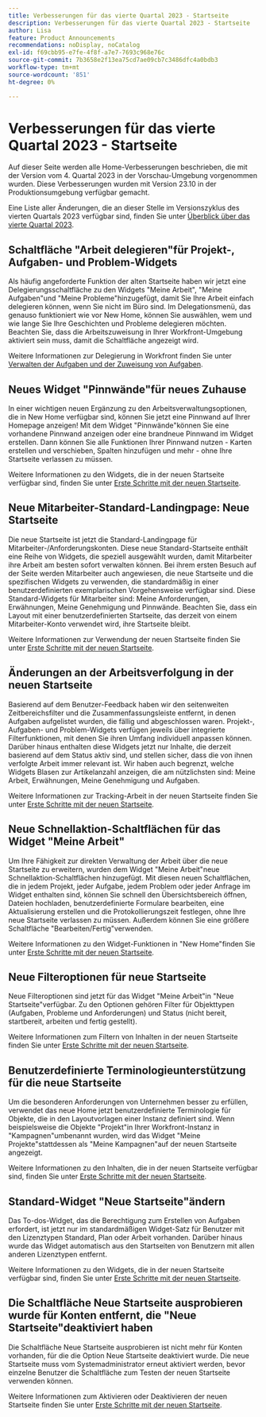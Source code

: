 ```yaml
---
title: Verbesserungen für das vierte Quartal 2023 - Startseite
description: Verbesserungen für das vierte Quartal 2023 - Startseite
author: Lisa
feature: Product Announcements
recommendations: noDisplay, noCatalog
exl-id: f69cbb95-e7fe-4f8f-a7e7-7693c968e76c
source-git-commit: 7b3658e2f13ea75cd7ae09cb7c3486dfc4a0bdb3
workflow-type: tm+mt
source-wordcount: '851'
ht-degree: 0%

---
```


# Verbesserungen für das vierte Quartal 2023 - Startseite

Auf dieser Seite werden alle Home-Verbesserungen beschrieben, die mit der Version vom 4. Quartal 2023 in der Vorschau-Umgebung vorgenommen wurden. Diese Verbesserungen wurden mit Version 23.10 in der Produktionsumgebung verfügbar gemacht.

Eine Liste aller Änderungen, die an dieser Stelle im Versionszyklus des vierten Quartals 2023 verfügbar sind, finden Sie unter [Überblick über das vierte Quartal 2023](/help/quicksilver/product-announcements/product-releases/23-q4-release-activity/23-q4-release-overview.md).

## Schaltfläche &quot;Arbeit delegieren&quot;für Projekt-, Aufgaben- und Problem-Widgets

Als häufig angeforderte Funktion der alten Startseite haben wir jetzt eine Delegierungsschaltfläche zu den Widgets &quot;Meine Arbeit&quot;, &quot;Meine Aufgaben&quot;und &quot;Meine Probleme&quot;hinzugefügt, damit Sie Ihre Arbeit einfach delegieren können, wenn Sie nicht im Büro sind. Im Delegationsmenü, das genauso funktioniert wie vor New Home, können Sie auswählen, wem und wie lange Sie Ihre Geschichten und Probleme delegieren möchten. Beachten Sie, dass die Arbeitszuweisung in Ihrer Workfront-Umgebung aktiviert sein muss, damit die Schaltfläche angezeigt wird.

Weitere Informationen zur Delegierung in Workfront finden Sie unter [Verwalten der Aufgaben und der Zuweisung von Aufgaben](/help/quicksilver/manage-work/delegate-work/how-to-delegate-work.md).

## Neues Widget &quot;Pinnwände&quot;für neues Zuhause

In einer wichtigen neuen Ergänzung zu den Arbeitsverwaltungsoptionen, die in New Home verfügbar sind, können Sie jetzt eine Pinnwand auf Ihrer Homepage anzeigen! Mit dem Widget &quot;Pinnwände&quot;können Sie eine vorhandene Pinnwand anzeigen oder eine brandneue Pinnwand im Widget erstellen. Dann können Sie alle Funktionen Ihrer Pinnwand nutzen - Karten erstellen und verschieben, Spalten hinzufügen und mehr - ohne Ihre Startseite verlassen zu müssen.

Weitere Informationen zu den Widgets, die in der neuen Startseite verfügbar sind, finden Sie unter [Erste Schritte mit der neuen Startseite](/help/quicksilver/workfront-basics/using-home/new-home/get-started-with-new-home.md).

## Neue Mitarbeiter-Standard-Landingpage: Neue Startseite

Die neue Startseite ist jetzt die Standard-Landingpage für Mitarbeiter-/Anforderungskonten. Diese neue Standard-Startseite enthält eine Reihe von Widgets, die speziell ausgewählt wurden, damit Mitarbeiter ihre Arbeit am besten sofort verwalten können. Bei ihrem ersten Besuch auf der Seite werden Mitarbeiter auch angewiesen, die neue Startseite und die spezifischen Widgets zu verwenden, die standardmäßig in einer benutzerdefinierten exemplarischen Vorgehensweise verfügbar sind. Diese Standard-Widgets für Mitarbeiter sind: Meine Anforderungen, Erwähnungen, Meine Genehmigung und Pinnwände. Beachten Sie, dass ein Layout mit einer benutzerdefinierten Startseite, das derzeit von einem Mitarbeiter-Konto verwendet wird, ihre Startseite bleibt.

Weitere Informationen zur Verwendung der neuen Startseite finden Sie unter [Erste Schritte mit der neuen Startseite](/help/quicksilver/workfront-basics/using-home/new-home/get-started-with-new-home.md).

## Änderungen an der Arbeitsverfolgung in der neuen Startseite

Basierend auf dem Benutzer-Feedback haben wir den seitenweiten Zeitbereichsfilter und die Zusammenfassungsleiste entfernt, in denen Aufgaben aufgelistet wurden, die fällig und abgeschlossen waren. Projekt-, Aufgaben- und Problem-Widgets verfügen jeweils über integrierte Filterfunktionen, mit denen Sie ihren Umfang individuell anpassen können. Darüber hinaus enthalten diese Widgets jetzt nur Inhalte, die derzeit basierend auf dem Status aktiv sind, und stellen sicher, dass die von ihnen verfolgte Arbeit immer relevant ist. Wir haben auch begrenzt, welche Widgets Blasen zur Artikelanzahl anzeigen, die am nützlichsten sind: Meine Arbeit, Erwähnungen, Meine Genehmigung und Aufgaben.

Weitere Informationen zur Tracking-Arbeit in der neuen Startseite finden Sie unter [Erste Schritte mit der neuen Startseite](/help/quicksilver/workfront-basics/using-home/new-home/get-started-with-new-home.md).

## Neue Schnellaktion-Schaltflächen für das Widget &quot;Meine Arbeit&quot;

Um Ihre Fähigkeit zur direkten Verwaltung der Arbeit über die neue Startseite zu erweitern, wurden dem Widget &quot;Meine Arbeit&quot;neue Schnellaktion-Schaltflächen hinzugefügt. Mit diesen neuen Schaltflächen, die in jedem Projekt, jeder Aufgabe, jedem Problem oder jeder Anfrage im Widget enthalten sind, können Sie schnell den Übersichtsbereich öffnen, Dateien hochladen, benutzerdefinierte Formulare bearbeiten, eine Aktualisierung erstellen und die Protokollierungszeit festlegen, ohne Ihre neue Startseite verlassen zu müssen. Außerdem können Sie eine größere Schaltfläche &quot;Bearbeiten/Fertig&quot;verwenden.

Weitere Informationen zu den Widget-Funktionen in &quot;New Home&quot;finden Sie unter [Erste Schritte mit der neuen Startseite](/help/quicksilver/workfront-basics/using-home/new-home/get-started-with-new-home.md).

## Neue Filteroptionen für neue Startseite

Neue Filteroptionen sind jetzt für das Widget &quot;Meine Arbeit&quot;in &quot;Neue Startseite&quot;verfügbar. Zu den Optionen gehören Filter für Objekttypen (Aufgaben, Probleme und Anforderungen) und Status (nicht bereit, startbereit, arbeiten und fertig gestellt).

Weitere Informationen zum Filtern von Inhalten in der neuen Startseite finden Sie unter [Erste Schritte mit der neuen Startseite](/help/quicksilver/workfront-basics/using-home/new-home/get-started-with-new-home.md).

## Benutzerdefinierte Terminologieunterstützung für die neue Startseite

Um die besonderen Anforderungen von Unternehmen besser zu erfüllen, verwendet das neue Home jetzt benutzerdefinierte Terminologie für Objekte, die in den Layoutvorlagen einer Instanz definiert sind. Wenn beispielsweise die Objekte &quot;Projekt&quot;in Ihrer Workfront-Instanz in &quot;Kampagnen&quot;umbenannt wurden, wird das Widget &quot;Meine Projekte&quot;stattdessen als &quot;Meine Kampagnen&quot;auf der neuen Startseite angezeigt.

Weitere Informationen zu den Inhalten, die in der neuen Startseite verfügbar sind, finden Sie unter [Erste Schritte mit der neuen Startseite](/help/quicksilver/workfront-basics/using-home/new-home/get-started-with-new-home.md).

## Standard-Widget &quot;Neue Startseite&quot;ändern

Das To-dos-Widget, das die Berechtigung zum Erstellen von Aufgaben erfordert, ist jetzt nur im standardmäßigen Widget-Satz für Benutzer mit den Lizenztypen Standard, Plan oder Arbeit vorhanden. Darüber hinaus wurde das Widget automatisch aus den Startseiten von Benutzern mit allen anderen Lizenztypen entfernt.

Weitere Informationen zu den Widgets, die in der neuen Startseite verfügbar sind, finden Sie unter [Erste Schritte mit der neuen Startseite](/help/quicksilver/workfront-basics/using-home/new-home/get-started-with-new-home.md).

## Die Schaltfläche Neue Startseite ausprobieren wurde für Konten entfernt, die &quot;Neue Startseite&quot;deaktiviert haben

Die Schaltfläche Neue Startseite ausprobieren ist nicht mehr für Konten vorhanden, für die die Option Neue Startseite deaktiviert wurde. Die neue Startseite muss vom Systemadministrator erneut aktiviert werden, bevor einzelne Benutzer die Schaltfläche zum Testen der neuen Startseite verwenden können.

Weitere Informationen zum Aktivieren oder Deaktivieren der neuen Startseite finden Sie unter [Erste Schritte mit der neuen Startseite](/help/quicksilver/workfront-basics/using-home/new-home/get-started-with-new-home.md).

